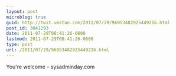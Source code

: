 ```yaml
---
layout: post
microblog: true
guid: http://twit.vmstan.com/2011/07/29/96953482925449216.html
post_id: 3041293
date: 2011-07-29T08:41:26-0600
lastmod: 2011-07-29T08:41:26-0600
type: post
url: /2011/07/29/96953482925449216.html
---
```

You're welcome - sysadminday.com
